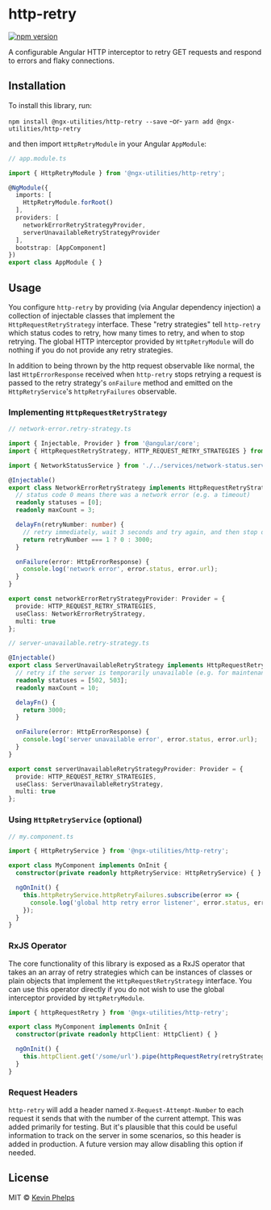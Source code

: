 # http-retry

[![npm version](https://badge.fury.io/js/%40ngx-utilities%2Fhttp-retry.svg)](https://www.npmjs.com/package/@ngx-utilities/http-retry)

A configurable Angular HTTP interceptor to retry GET requests and respond to errors and flaky
connections.

## Installation

To install this library, run:

`npm install @ngx-utilities/http-retry --save` -or- `yarn add @ngx-utilities/http-retry`

and then import `HttpRetryModule` in your Angular `AppModule`:

```typescript
// app.module.ts

import { HttpRetryModule } from '@ngx-utilities/http-retry';

@NgModule({
  imports: [
    HttpRetryModule.forRoot()
  ],
  providers: [
    networkErrorRetryStrategyProvider,
    serverUnavailableRetryStrategyProvider
  ],
  bootstrap: [AppComponent]
})
export class AppModule { }

```

## Usage

You configure `http-retry` by providing (via Angular dependency injection) a collection of
injectable classes that implement the `HttpRequestRetryStrategy` interface. These "retry strategies"
tell `http-retry` which status codes to retry, how many times to retry, and when to stop
retrying. The global HTTP interceptor provided by `HttpRetryModule` will do nothing if you do not
provide any retry strategies.

In addition to being thrown by the http request observable like normal, the last `HttpErrorResponse`
received when `http-retry` stops retrying a request is passed to the retry strategy's `onFailure`
method and emitted on the `HttpRetryService`'s `httpRetryFailures` observable.

### Implementing `HttpRequestRetryStrategy`

```typescript
// network-error.retry-strategy.ts

import { Injectable, Provider } from '@angular/core';
import { HttpRequestRetryStrategy, HTTP_REQUEST_RETRY_STRATEGIES } from '@ngx-utilities/http-retry';

import { NetworkStatusService } from './../services/network-status.service';

@Injectable()
export class NetworkErrorRetryStrategy implements HttpRequestRetryStrategy {
  // status code 0 means there was a network error (e.g. a timeout)
  readonly statuses = [0];
  readonly maxCount = 3;

  delayFn(retryNumber: number) {
    // retry immediately, wait 3 seconds and try again, and then stop due the max count
    return retryNumber === 1 ? 0 : 3000;
  }

  onFailure(error: HttpErrorResponse) {
    console.log('network error', error.status, error.url);
  }
}

export const networkErrorRetryStrategyProvider: Provider = {
  provide: HTTP_REQUEST_RETRY_STRATEGIES,
  useClass: NetworkErrorRetryStrategy,
  multi: true
};
```

```typescript
// server-unavailable.retry-strategy.ts

@Injectable()
export class ServerUnavailableRetryStrategy implements HttpRequestRetryStrategy {
  // retry if the server is temporarily unavailable (e.g. for maintenance)
  readonly statuses = [502, 503];
  readonly maxCount = 10;

  delayFn() {
    return 3000;
  }

  onFailure(error: HttpErrorResponse) {
    console.log('server unavailable error', error.status, error.url);
  }
}

export const serverUnavailableRetryStrategyProvider: Provider = {
  provide: HTTP_REQUEST_RETRY_STRATEGIES,
  useClass: ServerUnavailableRetryStrategy,
  multi: true
};
```

### Using `HttpRetryService` (optional)

```typescript
// my.component.ts

import { HttpRetryService } from '@ngx-utilities/http-retry';

export class MyComponent implements OnInit {
  constructor(private readonly httpRetryService: HttpRetryService) { }

  ngOnInit() {
    this.httpRetryService.httpRetryFailures.subscribe(error => {
      console.log('global http retry error listener', error.status, error.url);
    });
  }
}
```

### RxJS Operator

The core functionality of this library is exposed as a RxJS operator that takes an an array of
retry strategies which can be instances of classes or plain objects that implement the
`HttpRequestRetryStrategy` interface. You can use this operator directly if you do not wish to use
the global interceptor provided by `HttpRetryModule`.

```typescript
import { httpRequestRetry } from '@ngx-utilities/http-retry';

export class MyComponent implements OnInit {
  constructor(private readonly httpClient: HttpClient) { }

  ngOnInit() {
    this.httpClient.get('/some/url').pipe(httpRequestRetry(retryStrategies)).subscribe();
  }
}
```

### Request Headers

`http-retry` will add a header named `X-Request-Attempt-Number` to each request it sends that
with the number of the current attempt. This was added primarily for testing. But it's plausible
that this could be useful information to track on the server in some scenarios, so this header is
added in production. A future version may allow disabling this option if needed.

## License

MIT © [Kevin Phelps](https://kevinphelps.me)
